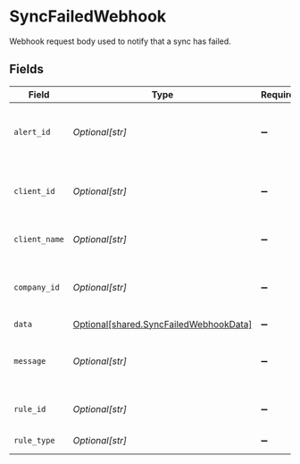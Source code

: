 # SyncFailedWebhook

Webhook request body used to notify that a sync has failed.


## Fields

| Field                                                                                  | Type                                                                                   | Required                                                                               | Description                                                                            | Example                                                                                |
| -------------------------------------------------------------------------------------- | -------------------------------------------------------------------------------------- | -------------------------------------------------------------------------------------- | -------------------------------------------------------------------------------------- | -------------------------------------------------------------------------------------- |
| `alert_id`                                                                             | *Optional[str]*                                                                        | :heavy_minus_sign:                                                                     | Unique identifier of the webhook event.                                                |                                                                                        |
| `client_id`                                                                            | *Optional[str]*                                                                        | :heavy_minus_sign:                                                                     | Unique identifier for your client in Codat.                                            |                                                                                        |
| `client_name`                                                                          | *Optional[str]*                                                                        | :heavy_minus_sign:                                                                     | Name of your client in Codat.                                                          |                                                                                        |
| `company_id`                                                                           | *Optional[str]*                                                                        | :heavy_minus_sign:                                                                     | Unique identifier for your SMB in Codat.                                               | 8a210b68-6988-11ed-a1eb-0242ac120002                                                   |
| `data`                                                                                 | [Optional[shared.SyncFailedWebhookData]](../../models/shared/syncfailedwebhookdata.md) | :heavy_minus_sign:                                                                     | N/A                                                                                    |                                                                                        |
| `message`                                                                              | *Optional[str]*                                                                        | :heavy_minus_sign:                                                                     | A human readable message about the webhook.                                            |                                                                                        |
| `rule_id`                                                                              | *Optional[str]*                                                                        | :heavy_minus_sign:                                                                     | Unique identifier for the rule.                                                        |                                                                                        |
| `rule_type`                                                                            | *Optional[str]*                                                                        | :heavy_minus_sign:                                                                     | The type of rule.                                                                      |                                                                                        |